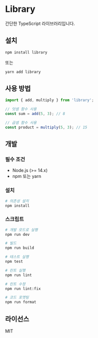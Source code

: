 # Library

간단한 TypeScript 라이브러리입니다.

## 설치

```bash
npm install library
```

또는

```bash
yarn add library
```

## 사용 방법

```typescript
import { add, multiply } from 'library';

// 덧셈 함수 사용
const sum = add(5, 3); // 8

// 곱셈 함수 사용
const product = multiply(5, 3); // 15
```

## 개발

### 필수 조건

- Node.js (>= 14.x)
- npm 또는 yarn

### 설치

```bash
# 의존성 설치
npm install
```

### 스크립트

```bash
# 개발 모드로 실행
npm run dev

# 빌드
npm run build

# 테스트 실행
npm test

# 린트 실행
npm run lint

# 린트 수정
npm run lint:fix

# 코드 포맷팅
npm run format
```

## 라이선스

MIT
